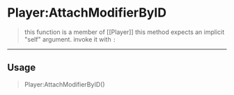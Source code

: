 # Player:AttachModifierByID
> this function is a member of [[Player]]
> this method expects an implicit "self" argument. invoke it with `:`
-----
## Usage
> Player:AttachModifierByID()
